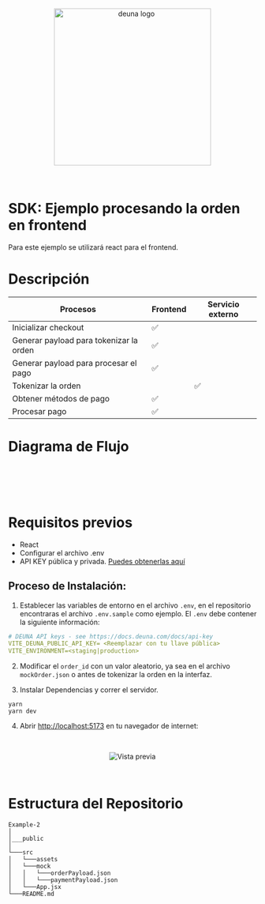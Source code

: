 <br />
<p align="center">
  <a href="https://deuna.com/">
    <img src="https://uploads-ssl.webflow.com/62e806ed6cc7b20ca6dc2b93/62fca876ea0f2668b1c21b8b_deuna.png" width="318px" alt="deuna logo" />
  </a>
</p>
<br />

# SDK: Ejemplo procesando la orden en frontend

Para este ejemplo se utilizará react para el frontend.

# Descripción

| Procesos| Frontend | Servicio externo |
| --- | --- | --- |
| Inicializar checkout |  ✅  |  |
| Generar payload para tokenizar la orden |  ✅  |  |
| Generar payload para procesar el pago |  ✅  |  |
| Tokenizar la orden |  |  ✅  |
| Obtener métodos de pago |  ✅  |  |
| Procesar pago |  ✅  |  |

# Diagrama de Flujo 
<br />
<p align="center">
    <img src="https://files.readme.io/a53926a-ejemplo_2_sdk.png" align="" alt="" caption="" height="auto" title="" width="auto" loading="lazy">
</p>
<br />



# Requisitos previos
- React
- Configurar el archivo .env 
- API KEY pública y privada. [Puedes obtenerlas aquí ](https://docs.deuna.com/v2.0/docs/api-key)


## Proceso de Instalación:

1. Establecer las variables de entorno en el archivo `.env`, en el repositorio encontraras el archivo `.env.sample` como ejemplo. El `.env` debe contener la siguiente información:

```yaml
# DEUNA API keys - see https://docs.deuna.com/docs/api-key
VITE_DEUNA_PUBLIC_API_KEY= <Reemplazar con tu llave pública>
VITE_ENVIRONMENT=<staging|production>
```

2. Modificar el `order_id`  con un valor aleatorio, ya sea en el archivo `mockOrder.json` o antes de tokenizar la orden en la interfaz.

3. Instalar Dependencias y correr el servidor.

```
yarn
yarn dev
```

4. Abrir [http://localhost:5173](http://localhost:5173) en tu navegador de internet:

<br />
<p align="center">
    <img src="https://user-images.githubusercontent.com/112917159/203379196-a942e0e0-36f0-4112-9255-6fcb7ccabad5.png"  alt="Vista previa" />
</p>
<br />

# Estructura del Repositorio

```
Example-2
│
│___public
│
└───src
│   └───assets 
│   └───mock
│   │   └───orderPayload.json
│   │   └───paymentPayload.json  
│   └───App.jsx 
└───README.md
```